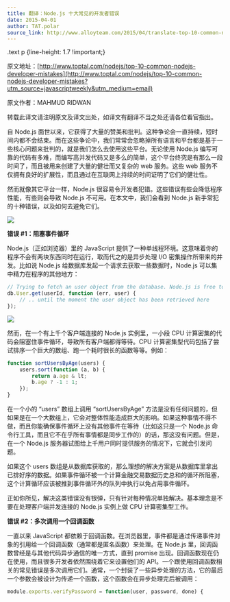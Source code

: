 ```yaml
---
title: 翻译：Node.js 十大常见的开发者错误
date: 2015-04-01
author: TAT.polar
source_link: http://www.alloyteam.com/2015/04/translate-top-10-common-nodejs-developer-mistakes/
---
```


<!-- {% raw %} - for jekyll -->

.text p {line-height: 1.7 !important;}

原文地址：[http://www.toptal.com/nodejs/top-10-common-nodejs-developer-mistakes](http://www.toptal.com/nodejs/top-10-common-nodejs-developer-mistakes?utm_source=javascriptweekly&utm_medium=email)

原文作者：MAHMUD RIDWAN

转载此译文请注明原文及译文出处，如译文有翻译不当之处还请各位看官指出。

自 Node.js 面世以来，它获得了大量的赞美和批判。这种争论会一直持续，短时间内都不会结束。而在这些争论中，我们常常会忽略掉所有语言和平台都是基于一些核心问题来批判的，就是我们怎么去使用这些平台。无论使用 Node.js 编写可靠的代码有多难，而编写高并发代码又是多么的简单，这个平台终究是有那么一段时间了，而且被用来创建了大量的健壮而又复杂的 web 服务。这些 web 服务不仅拥有良好的扩展性，而且通过在互联网上持续的时间证明了它们的健壮性。

然而就像其它平台一样，Node.js 很容易令开发者犯错。这些错误有些会降低程序性能，有些则会导致 Node.js 不可用。在本文中，我们会看到 Node.js 新手常犯的十种错误，以及如何去避免它们。

![](http://www.alloyteam.com/wp-content/uploads/auto_save_image/2015/03/182001yjl.jpg)

**错误 #1：阻塞事件循环**

Node.js（正如浏览器）里的 JavaScript 提供了一种单线程环境。这意味着你的程序不会有两块东西同时在运行，取而代之的是异步处理 I/O 密集操作所带来的并发。比如说 Node.js 给数据库发起一个请求去获取一些数据时，Node.js 可以集中精力在程序的其他地方：

```javascript
// Trying to fetch an user object from the database. Node.js is free to run other parts of the code from the moment this function is invoked..
db.User.get(userId, function (err, user) {
    // .. until the moment the user object has been retrieved here
});
```

![](http://www.alloyteam.com/wp-content/uploads/auto_save_image/2015/03/182001Dm1.jpg)

然而，在一个有上千个客户端连接的 Node.js 实例里，一小段 CPU 计算密集的代码会阻塞住事件循环，导致所有客户端都得等待。CPU 计算密集型代码包括了尝试排序一个巨大的数组、跑一个耗时很长的函数等等。例如：

```javascript
function sortUsersByAge(users) {
    users.sort(function (a, b) {
        return a.age & lt;
        b.age ? -1 : 1;
    });
}
```

在一个小的 “users” 数组上调用 “sortUsersByAge” 方法是没有任何问题的，但如果是在一个大数组上，它会对整体性能造成巨大的影响。如果这种事情不得不做，而且你能确保事件循环上没有其他事件在等待（比如这只是一个 Node.js 命令行工具，而且它不在乎所有事情都是同步工作的）的话，那这没有问题。但是，在一个 Node.js 服务器试图给上千用户同时提供服务的情况下，它就会引发问题。

如果这个 users 数组是从数据库获取的，那么理想的解决方案是从数据库里拿出已排好序的数据。如果事件循环被一个计算金融交易数据历史总和的循环所阻塞，这个计算循环应该被推到事件循环外的队列中执行以免占用事件循环。

正如你所见，解决这类错误没有银弹，只有针对每种情况单独解决。基本理念是不要在处理客户端并发连接的 Node.js 实例上做 CPU 计算密集型工作。

**错误 #2：多次调用一个回调函数**

一直以来 JavaScript 都依赖于回调函数。在浏览器里，事件都是通过传递事件对象的引用给一个回调函数（通常都是匿名函数）来处理。在 Node.js 里，回调函数曾经是与其他代码异步通信的唯一方式，直到 promise 出现。回调函数现在仍在使用，而且很多开发者依然围绕着它来设置他们的 API。一个跟使用回调函数相关的常见错误是多次调用它们。通常，一个封装了一些异步处理的方法，它的最后一个参数会被设计为传递一个函数，这个函数会在异步处理完后被调用：

```javascript
module.exports.verifyPassword = function(user, password, done) {
```


<!-- {% endraw %} - for jekyll -->